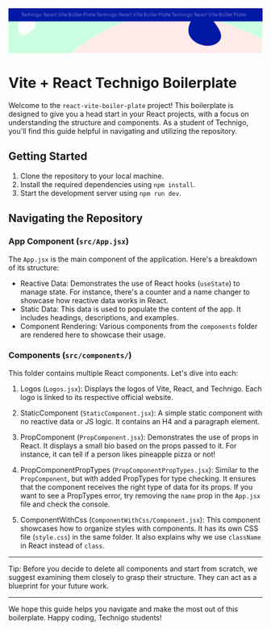  <img src="/src/assets/boiler-plate.svg" alt="Project Banner Image">

# Vite + React Technigo Boilerplate

Welcome to the `react-vite-boiler-plate` project! This boilerplate is designed to give you a head start in your React projects, with a focus on understanding the structure and components. As a student of Technigo, you'll find this guide helpful in navigating and utilizing the repository.

## Getting Started

1.  Clone the repository to your local machine.
2.  Install the required dependencies using `npm install`.
3.  Start the development server using `npm run dev`.

## Navigating the Repository

### App Component (`src/App.jsx`)

The `App.jsx` is the main component of the application. Here's a breakdown of its structure:

- Reactive Data: Demonstrates the use of React hooks (`useState`) to manage state. For instance, there's a counter and a name changer to showcase how reactive data works in React.
- Static Data: This data is used to populate the content of the app. It includes headings, descriptions, and examples.
- Component Rendering: Various components from the `components` folder are rendered here to showcase their usage.

### Components (`src/components/`)

This folder contains multiple React components. Let's dive into each:

1.  Logos (`Logos.jsx`): Displays the logos of Vite, React, and Technigo. Each logo is linked to its respective official website.

2.  StaticComponent (`StaticComponent.jsx`): A simple static component with no reactive data or JS logic. It contains an H4 and a paragraph element.

3.  PropComponent (`PropComponent.jsx`): Demonstrates the use of props in React. It displays a small bio based on the props passed to it. For instance, it can tell if a person likes pineapple pizza or not!

4.  PropComponentPropTypes (`PropComponentPropTypes.jsx`): Similar to the `PropComponent`, but with added PropTypes for type checking. It ensures that the component receives the right type of data for its props. If you want to see a PropTypes error, try removing the `name` prop in the `App.jsx` file and check the console.

5.  ComponentWithCss (`ComponentWithCss/Component.jsx`): This component showcases how to organize styles with components. It has its own CSS file (`style.css`) in the same folder. It also explains why we use `className` in React instead of `class`.

---

Tip: Before you decide to delete all components and start from scratch, we suggest examining them closely to grasp their structure. They can act as a blueprint for your future work.

---

We hope this guide helps you navigate and make the most out of this boilerplate. Happy coding, Technigo students!
